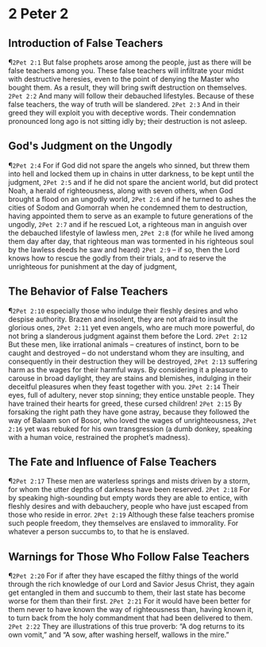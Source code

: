 # 2 Peter 2

## Introduction of False Teachers
¶`2Pet 2:1` But false prophets arose among the people, just as there will be false teachers among you. These false teachers will infiltrate your midst with destructive heresies, even to the point of denying the Master who bought them. As a result, they will bring swift destruction on themselves.
`2Pet 2:2` And many will follow their debauched lifestyles. Because of these false teachers, the way of truth will be slandered.
`2Pet 2:3` And in their greed they will exploit you with deceptive words. Their condemnation pronounced long ago is not sitting idly by; their destruction is not asleep.

## God's Judgment on the Ungodly
¶`2Pet 2:4` For if God did not spare the angels who sinned, but threw them into hell and locked them up in chains in utter darkness, to be kept until the judgment,
`2Pet 2:5` and if he did not spare the ancient world, but did protect Noah, a herald of righteousness, along with seven others, when God brought a flood on an ungodly world,
`2Pet 2:6` and if he turned to ashes the cities of Sodom and Gomorrah when he condemned them to destruction, having appointed them to serve as an example to future generations of the ungodly,
`2Pet 2:7` and if he rescued Lot, a righteous man in anguish over the debauched lifestyle of lawless men,
`2Pet 2:8` (for while he lived among them day after day, that righteous man was tormented in his righteous soul by the lawless deeds he saw and heard)
`2Pet 2:9` – if so, then the Lord knows how to rescue the godly from their trials, and to reserve the unrighteous for punishment at the day of judgment,

## The Behavior of False Teachers
¶`2Pet 2:10` especially those who indulge their fleshly desires and who despise authority. Brazen and insolent, they are not afraid to insult the glorious ones,
`2Pet 2:11` yet even angels, who are much more powerful, do not bring a slanderous judgment against them before the Lord.
`2Pet 2:12` But these men, like irrational animals – creatures of instinct, born to be caught and destroyed – do not understand whom they are insulting, and consequently in their destruction they will be destroyed,
`2Pet 2:13` suffering harm as the wages for their harmful ways. By considering it a pleasure to carouse in broad daylight, they are stains and blemishes, indulging in their deceitful pleasures when they feast together with you.
`2Pet 2:14` Their eyes, full of adultery, never stop sinning; they entice unstable people. They have trained their hearts for greed, these cursed children!
`2Pet 2:15` By forsaking the right path they have gone astray, because they followed the way of Balaam son of Bosor, who loved the wages of unrighteousness,
`2Pet 2:16` yet was rebuked for his own transgression (a dumb donkey, speaking with a human voice, restrained the prophet’s madness).

## The Fate and Influence of False Teachers
¶`2Pet 2:17` These men are waterless springs and mists driven by a storm, for whom the utter depths of darkness have been reserved.
`2Pet 2:18` For by speaking high-sounding but empty words they are able to entice, with fleshly desires and with debauchery, people who have just escaped from those who reside in error.
`2Pet 2:19` Although these false teachers promise such people freedom, they themselves are enslaved to immorality. For whatever a person succumbs to, to that he is enslaved.

## Warnings for Those Who Follow False Teachers
¶`2Pet 2:20` For if after they have escaped the filthy things of the world through the rich knowledge of our Lord and Savior Jesus Christ, they again get entangled in them and succumb to them, their last state has become worse for them than their first.
`2Pet 2:21` For it would have been better for them never to have known the way of righteousness than, having known it, to turn back from the holy commandment that had been delivered to them.
`2Pet 2:22` They are illustrations of this true proverb: “A dog returns to its own vomit,” and “A sow, after washing herself, wallows in the mire.”
